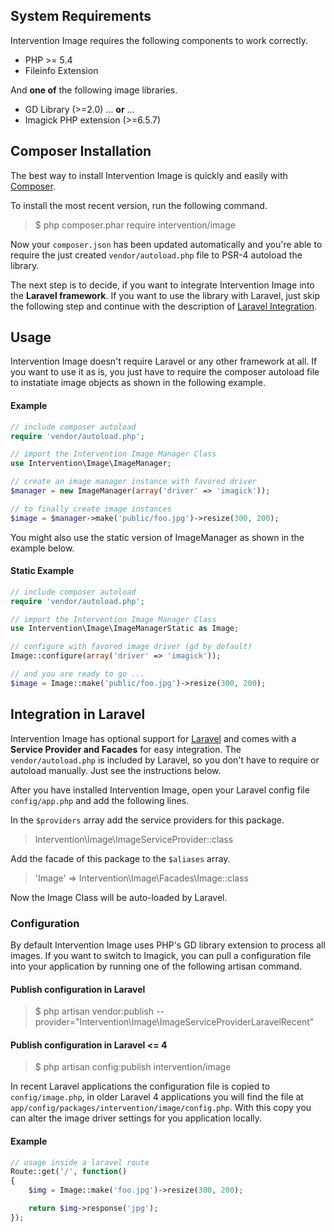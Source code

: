 ## System Requirements

Intervention Image requires the following components to work correctly.

- PHP >= 5.4
- Fileinfo Extension

And **one of** the following image libraries.

- GD Library (>=2.0) &hellip; **or** &hellip;
- Imagick PHP extension (>=6.5.7)


## Composer Installation

The best way to install Intervention Image is quickly and easily with [Composer](http://getcomposer.org/).

To install the most recent version, run the following command.

> $ php composer.phar require intervention/image

Now your ```composer.json``` has been updated automatically and you're able to require the just created ```vendor/autoload.php``` file to PSR-4 autoload the library.

The next step is to decide, if you want to integrate Intervention Image into the **Laravel framework**. If you want to use the library with Laravel, just skip the following step and continue with the description of [Laravel Integration](#laravel).


## Usage

Intervention Image doesn't require Laravel or any other framework at all. If you want to use it as is, you just have to require the composer autoload file to instatiate image objects as shown in the following example.

#### Example

```php
// include composer autoload
require 'vendor/autoload.php';

// import the Intervention Image Manager Class
use Intervention\Image\ImageManager;

// create an image manager instance with favored driver
$manager = new ImageManager(array('driver' => 'imagick'));

// to finally create image instances
$image = $manager->make('public/foo.jpg')->resize(300, 200);
```

You might also use the static version of ImageManager as shown in the example below.

#### Static Example

```php
// include composer autoload
require 'vendor/autoload.php';

// import the Intervention Image Manager Class
use Intervention\Image\ImageManagerStatic as Image;

// configure with favored image driver (gd by default)
Image::configure(array('driver' => 'imagick'));

// and you are ready to go ...
$image = Image::make('public/foo.jpg')->resize(300, 200);
```

<a name="laravel"></a>
## Integration in Laravel 

Intervention Image has optional support for [Laravel](http://laravel.com) and comes with a **Service Provider and Facades** for easy integration. The `vendor/autoload.php` is included by Laravel, so you don't have to require or autoload manually. Just see the instructions below.

After you have installed Intervention Image, open your Laravel config file ```config/app.php``` and add the following lines.

In the ```$providers``` array add the service providers for this package.

> Intervention\Image\ImageServiceProvider::class

Add the facade of this package to the ```$aliases``` array.

> 'Image' => Intervention\Image\Facades\Image::class

Now the Image Class will be auto-loaded by Laravel.


### Configuration

By default Intervention Image uses PHP's GD library extension to process all images. If you want to switch to Imagick, you can pull a configuration file into your application by running one of the following artisan command.

#### Publish configuration in Laravel

> $ php artisan vendor:publish --provider="Intervention\Image\ImageServiceProviderLaravelRecent"


#### Publish configuration in Laravel <= 4

> $ php artisan config:publish intervention/image

In recent Laravel applications the configuration file is copied to ```config/image.php```, in older Laravel 4 applications you will find the file at ```app/config/packages/intervention/image/config.php```. With this copy you can alter the image driver settings for you application locally.

#### Example

```php
// usage inside a laravel route
Route::get('/', function()
{
    $img = Image::make('foo.jpg')->resize(300, 200);

    return $img->response('jpg');
});
```


